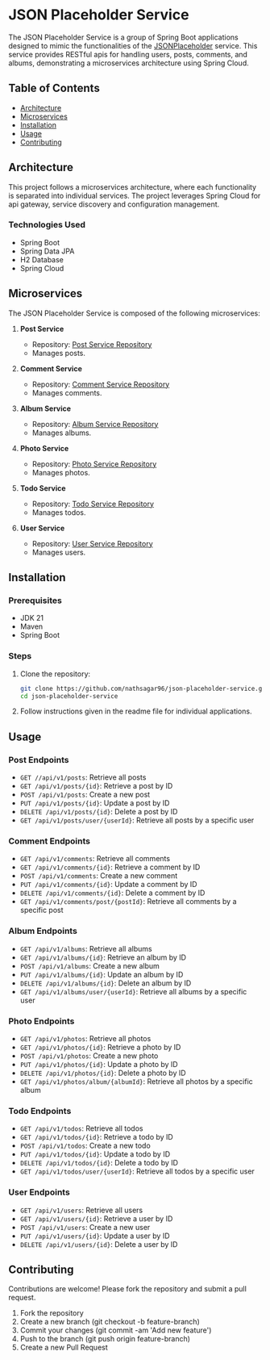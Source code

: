 # JSON Placeholder Service

The JSON Placeholder Service is a group of Spring Boot applications designed to mimic the functionalities of the [JSONPlaceholder](https://jsonplaceholder.typicode.com/) service. This service provides RESTful apis for handling users, posts, comments, and albums, demonstrating a microservices architecture using Spring Cloud.

## Table of Contents

- [Architecture](#architecture)
- [Microservices](#microservices)
- [Installation](#installation)
- [Usage](#usage)
- [Contributing](#contributing)

## Architecture

This project follows a microservices architecture, where each functionality is separated into individual services. The project leverages Spring Cloud for api gateway, service discovery and configuration management.

### Technologies Used

- Spring Boot
- Spring Data JPA
- H2 Database
- Spring Cloud

## Microservices

The JSON Placeholder Service is composed of the following microservices:

1. **Post Service**
   - Repository: [Post Service Repository](post-service)
   - Manages posts.

2. **Comment Service**
   - Repository: [Comment Service Repository](comment-service)
   - Manages comments.

3. **Album Service**
   - Repository: [Album Service Repository](album-service)
   - Manages albums.

4. **Photo Service**
   - Repository: [Photo Service Repository](photo-service)
   - Manages photos.

5. **Todo Service**
   - Repository: [Todo Service Repository](todo-service)
   - Manages todos.

6. **User Service**
   - Repository: [User Service Repository](user-service)
   - Manages users.

## Installation

### Prerequisites

- JDK 21
- Maven
- Spring Boot

### Steps

1. Clone the repository:

    ```bash
    git clone https://github.com/nathsagar96/json-placeholder-service.git
    cd json-placeholder-service
    ```

2. Follow instructions given in the readme file for individual applications.

## Usage

### Post Endpoints

- `GET //api/v1/posts`: Retrieve all posts
- `GET /api/v1/posts/{id}`: Retrieve a post by ID
- `POST /api/v1/posts`: Create a new post
- `PUT /api/v1/posts/{id}`: Update a post by ID
- `DELETE /api/v1/posts/{id}`: Delete a post by ID
- `GET /api/v1/posts/user/{userId}`: Retrieve all posts by a specific user

### Comment Endpoints

- `GET /api/v1/comments`: Retrieve all comments
- `GET /api/v1/comments/{id}`: Retrieve a comment by ID
- `POST /api/v1/comments`: Create a new comment
- `PUT /api/v1/comments/{id}`: Update a comment by ID
- `DELETE /api/v1/comments/{id}`: Delete a comment by ID
- `GET /api/v1/comments/post/{postId}`: Retrieve all comments by a specific post

### Album Endpoints

- `GET /api/v1/albums`: Retrieve all albums
- `GET /api/v1/albums/{id}`: Retrieve an album by ID
- `POST /api/v1/albums`: Create a new album
- `PUT /api/v1/albums/{id}`: Update an album by ID
- `DELETE /api/v1/albums/{id}`: Delete an album by ID
- `GET /api/v1/albums/user/{userId}`: Retrieve all albums by a specific user

### Photo Endpoints

- `GET /api/v1/photos`: Retrieve all photos
- `GET /api/v1/photos/{id}`: Retrieve a photo by ID
- `POST /api/v1/photos`: Create a new photo
- `PUT /api/v1/photos/{id}`: Update a photo by ID
- `DELETE /api/v1/photos/{id}`: Delete a photo by ID
- `GET /api/v1/photos/album/{albumId}`: Retrieve all photos by a specific album

### Todo Endpoints

- `GET /api/v1/todos`: Retrieve all todos
- `GET /api/v1/todos/{id}`: Retrieve a todo by ID
- `POST /api/v1/todos`: Create a new todo
- `PUT /api/v1/todos/{id}`: Update a todo by ID
- `DELETE /api/v1/todos/{id}`: Delete a todo by ID
- `GET /api/v1/todos/user/{userId}`: Retrieve all todos by a specific user

### User Endpoints

- `GET /api/v1/users`: Retrieve all users
- `GET /api/v1/users/{id}`: Retrieve a user by ID
- `POST /api/v1/users`: Create a new user
- `PUT /api/v1/users/{id}`: Update a user by ID
- `DELETE /api/v1/users/{id}`: Delete a user by ID

## Contributing

Contributions are welcome! Please fork the repository and submit a pull request.

1. Fork the repository
2. Create a new branch (git checkout -b feature-branch)
3. Commit your changes (git commit -am 'Add new feature')
4. Push to the branch (git push origin feature-branch)
5. Create a new Pull Request
